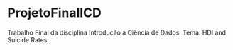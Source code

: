 # ProjetoFinalICD

Trabalho Final da disciplina Introdução a Ciência de Dados.
Tema: HDI and Suicide Rates.
